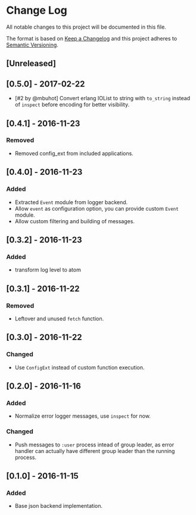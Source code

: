 # Change Log

All notable changes to this project will be documented in this file.

The format is based on [Keep a Changelog](http://keepachangelog.com/) and this project adheres to [Semantic Versioning](http://semver.org/).

## [Unreleased]

## [0.5.0] - 2017-02-22
- [#2 by @mbuhot] Convert erlang IOList to string with `to_string` instead of `inspect` before encoding for better visibility.

## [0.4.1] - 2016-11-23
### Removed
- Removed config_ext from included applications.

## [0.4.0] - 2016-11-23
### Added
- Extracted `Event` module from logger backend.
- Allow `event` as configuration option, you can provide custom `Event` module.
- Allow custom filtering and building of messages.

## [0.3.2] - 2016-11-23
### Added
- transform log level to atom

## [0.3.1] - 2016-11-22
### Removed
- Leftover and unused `fetch` function.

## [0.3.0] - 2016-11-22
### Changed
- Use `ConfigExt` instead of custom function execution.

## [0.2.0] - 2016-11-16
### Added
- Normalize error logger messages, use `inspect` for now.

### Changed
- Push messages to `:user` process intead of group leader, as error handler can actually have different group leader than the running process.

## [0.1.0] - 2016-11-15
### Added
- Base json backend implementation.
